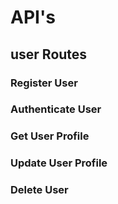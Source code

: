 # API's

## user Routes

### Register User

### Authenticate User
### Get User Profile
### Update User Profile
### Delete User